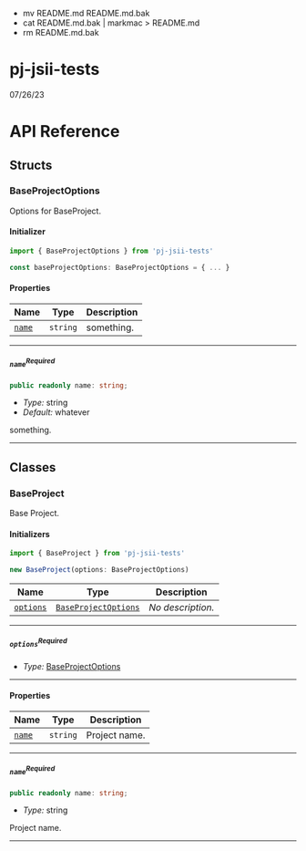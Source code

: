 * mv README.md README.md.bak
* cat README.md.bak | markmac > README.md
* rm README.md.bak

<!-- <macro exec="node scripts/project-name.js"> -->
# pj-jsii-tests
<!-- </macro> -->

<!-- <macro exec="date +%x"> -->
07/26/23
<!-- </macro> -->

<!-- <macro exec="node scripts/gitlog.js"> -->
<!-- </macro> -->

# API Reference <a name="API Reference" id="api-reference"></a>


## Structs <a name="Structs" id="Structs"></a>

### BaseProjectOptions <a name="BaseProjectOptions" id="pj-jsii-tests.BaseProjectOptions"></a>

Options for BaseProject.

#### Initializer <a name="Initializer" id="pj-jsii-tests.BaseProjectOptions.Initializer"></a>

```typescript
import { BaseProjectOptions } from 'pj-jsii-tests'

const baseProjectOptions: BaseProjectOptions = { ... }
```

#### Properties <a name="Properties" id="Properties"></a>

| **Name** | **Type** | **Description** |
| --- | --- | --- |
| <code><a href="#pj-jsii-tests.BaseProjectOptions.property.name">name</a></code> | <code>string</code> | something. |

---

##### `name`<sup>Required</sup> <a name="name" id="pj-jsii-tests.BaseProjectOptions.property.name"></a>

```typescript
public readonly name: string;
```

- *Type:* string
- *Default:* whatever

something.

---

## Classes <a name="Classes" id="Classes"></a>

### BaseProject <a name="BaseProject" id="pj-jsii-tests.BaseProject"></a>

Base Project.

#### Initializers <a name="Initializers" id="pj-jsii-tests.BaseProject.Initializer"></a>

```typescript
import { BaseProject } from 'pj-jsii-tests'

new BaseProject(options: BaseProjectOptions)
```

| **Name** | **Type** | **Description** |
| --- | --- | --- |
| <code><a href="#pj-jsii-tests.BaseProject.Initializer.parameter.options">options</a></code> | <code><a href="#pj-jsii-tests.BaseProjectOptions">BaseProjectOptions</a></code> | *No description.* |

---

##### `options`<sup>Required</sup> <a name="options" id="pj-jsii-tests.BaseProject.Initializer.parameter.options"></a>

- *Type:* <a href="#pj-jsii-tests.BaseProjectOptions">BaseProjectOptions</a>

---



#### Properties <a name="Properties" id="Properties"></a>

| **Name** | **Type** | **Description** |
| --- | --- | --- |
| <code><a href="#pj-jsii-tests.BaseProject.property.name">name</a></code> | <code>string</code> | Project name. |

---

##### `name`<sup>Required</sup> <a name="name" id="pj-jsii-tests.BaseProject.property.name"></a>

```typescript
public readonly name: string;
```

- *Type:* string

Project name.

---



